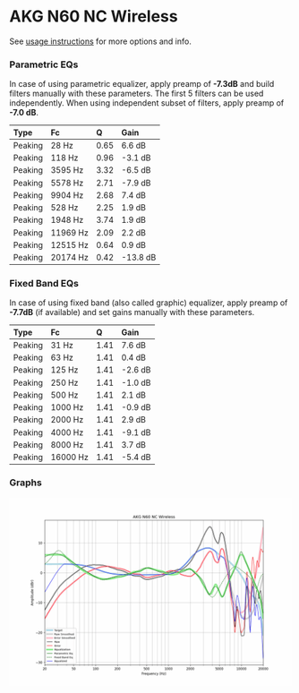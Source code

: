 # AKG N60 NC Wireless
See [usage instructions](https://github.com/jaakkopasanen/AutoEq#usage) for more options and info.

### Parametric EQs
In case of using parametric equalizer, apply preamp of **-7.3dB** and build filters manually
with these parameters. The first 5 filters can be used independently.
When using independent subset of filters, apply preamp of **-7.0 dB**.

| Type    | Fc       |    Q | Gain     |
|:--------|:---------|:-----|:---------|
| Peaking | 28 Hz    | 0.65 | 6.6 dB   |
| Peaking | 118 Hz   | 0.96 | -3.1 dB  |
| Peaking | 3595 Hz  | 3.32 | -6.5 dB  |
| Peaking | 5578 Hz  | 2.71 | -7.9 dB  |
| Peaking | 9904 Hz  | 2.68 | 7.4 dB   |
| Peaking | 528 Hz   | 2.25 | 1.9 dB   |
| Peaking | 1948 Hz  | 3.74 | 1.9 dB   |
| Peaking | 11969 Hz | 2.09 | 2.2 dB   |
| Peaking | 12515 Hz | 0.64 | 0.9 dB   |
| Peaking | 20174 Hz | 0.42 | -13.8 dB |

### Fixed Band EQs
In case of using fixed band (also called graphic) equalizer, apply preamp of **-7.7dB**
(if available) and set gains manually with these parameters.

| Type    | Fc       |    Q | Gain    |
|:--------|:---------|:-----|:--------|
| Peaking | 31 Hz    | 1.41 | 7.6 dB  |
| Peaking | 63 Hz    | 1.41 | 0.4 dB  |
| Peaking | 125 Hz   | 1.41 | -2.6 dB |
| Peaking | 250 Hz   | 1.41 | -1.0 dB |
| Peaking | 500 Hz   | 1.41 | 2.1 dB  |
| Peaking | 1000 Hz  | 1.41 | -0.9 dB |
| Peaking | 2000 Hz  | 1.41 | 2.9 dB  |
| Peaking | 4000 Hz  | 1.41 | -9.1 dB |
| Peaking | 8000 Hz  | 1.41 | 3.7 dB  |
| Peaking | 16000 Hz | 1.41 | -5.4 dB |

### Graphs
![](./AKG%20N60%20NC%20Wireless.png)